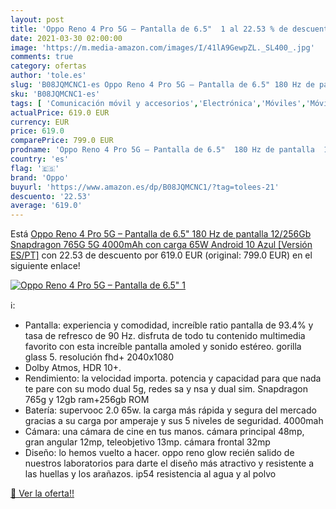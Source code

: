 ```yaml
---
layout: post
title: 'Oppo Reno 4 Pro 5G – Pantalla de 6.5"  1 al 22.53 % de descuento'
date: 2021-03-30 02:00:00
image: 'https://m.media-amazon.com/images/I/41lA9GewpZL._SL400_.jpg'
comments: true
category: ofertas
author: 'tole.es'
slug: 'B08JQMCNC1-es Oppo Reno 4 Pro 5G – Pantalla de 6.5" 180 Hz de pantalla...'
sku: 'B08JQMCNC1-es'
tags: [ 'Comunicación móvil y accesorios','Electrónica','Móviles','Móviles y smartphones libres','android','oppo', ]
actualPrice: 619.0 EUR
currency: EUR
price: 619.0
comparePrice: 799.0 EUR
prodname: 'Oppo Reno 4 Pro 5G – Pantalla de 6.5"  180 Hz de pantalla  12/256Gb  Snapdragon 765G 5G  4000mAh con carga 65W  Android 10  Azul [Versión ES/PT]'
country: 'es'
flag: '🇪🇸'
brand: 'Oppo'
buyurl: 'https://www.amazon.es/dp/B08JQMCNC1/?tag=tolees-21'
descuento: '22.53'
average: '619.0'
---
```


Está [Oppo Reno 4 Pro 5G – Pantalla de 6.5"  180 Hz de pantalla  12/256Gb  Snapdragon 765G 5G  4000mAh con carga 65W  Android 10  Azul [Versión ES/PT]](https://www.amazon.es/dp/B08JQMCNC1/?tag=tolees-21) con 22.53 de descuento por 619.0 EUR (original: 799.0 EUR) en el siguiente enlace!

[![Oppo Reno 4 Pro 5G – Pantalla de 6.5"  1](https://m.media-amazon.com/images/I/41lA9GewpZL._SL400_.jpg)](https://www.amazon.es/dp/B08JQMCNC1/?tag=tolees-21)

ℹ️:

- Pantalla: experiencia y comodidad, increíble ratio pantalla de 93.4% y tasa de refresco de 90 Hz. disfruta de todo tu contenido multimedia favorito con esta increíble pantalla amoled y sonido estéreo. gorilla glass 5. resolución fhd+ 2040x1080
- Dolby Atmos, HDR 10+.
- Rendimiento: la velocidad importa. potencia y capacidad para que nada te pare con su modo dual 5g, redes sa y nsa y dual sim. Snapdragon 765g y 12gb ram+256gb ROM
- Batería: supervooc 2.0 65w. la carga más rápida y segura del mercado gracias a su carga por amperaje y sus 5 niveles de seguridad. 4000mah
- Cámara: una cámara de cine en tus manos. cámara principal 48mp, gran angular 12mp, teleobjetivo 13mp. cámara frontal 32mp
- Diseño: lo hemos vuelto a hacer. oppo reno glow recién salido de nuestros laboratorios para darte el diseño más atractivo y resistente a las huellas y los arañazos. ip54 resistencia al agua y al polvo

[🛒 Ver la oferta!!](https://www.amazon.es/dp/B08JQMCNC1/?tag=tolees-21)
